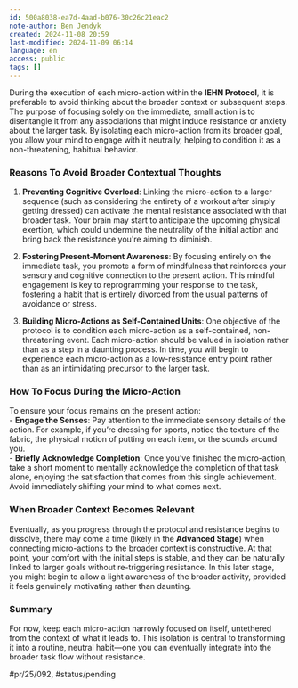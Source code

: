 ```yaml
---
id: 500a8038-ea7d-4aad-b076-30c26c21eac2
note-author: Ben Jendyk
created: 2024-11-08 20:59
last-modified: 2024-11-09 06:14
language: en
access: public
tags: []
---
```


During the execution of each micro-action within the **IEHN Protocol**, it is preferable to avoid thinking about the broader context or subsequent steps. The purpose of focusing solely on the immediate, small action is to disentangle it from any associations that might induce resistance or anxiety about the larger task. By isolating each micro-action from its broader goal, you allow your mind to engage with it neutrally, helping to condition it as a non-threatening, habitual behavior.

### **Reasons To Avoid Broader Contextual Thoughts**

1. **Preventing Cognitive Overload**: Linking the micro-action to a larger sequence (such as considering the entirety of a workout after simply getting dressed) can activate the mental resistance associated with that broader task. Your brain may start to anticipate the upcoming physical exertion, which could undermine the neutrality of the initial action and bring back the resistance you're aiming to diminish.

2. **Fostering Present-Moment Awareness**: By focusing entirely on the immediate task, you promote a form of mindfulness that reinforces your sensory and cognitive connection to the present action. This mindful engagement is key to reprogramming your response to the task, fostering a habit that is entirely divorced from the usual patterns of avoidance or stress.

3. **Building Micro-Actions as Self-Contained Units**: One objective of the protocol is to condition each micro-action as a self-contained, non-threatening event. Each micro-action should be valued in isolation rather than as a step in a daunting process. In time, you will begin to experience each micro-action as a low-resistance entry point rather than as an intimidating precursor to the larger task.

### **How To Focus During the Micro-Action**

To ensure your focus remains on the present action:  
	- **Engage the Senses**: Pay attention to the immediate sensory details of the action. For example, if you’re dressing for sports, notice the texture of the fabric, the physical motion of putting on each item, or the sounds around you.  
	- **Briefly Acknowledge Completion**: Once you’ve finished the micro-action, take a short moment to mentally acknowledge the completion of that task alone, enjoying the satisfaction that comes from this single achievement. Avoid immediately shifting your mind to what comes next.

### **When Broader Context Becomes Relevant**

Eventually, as you progress through the protocol and resistance begins to dissolve, there may come a time (likely in the **Advanced Stage**) when connecting micro-actions to the broader context is constructive. At that point, your comfort with the initial steps is stable, and they can be naturally linked to larger goals without re-triggering resistance. In this later stage, you might begin to allow a light awareness of the broader activity, provided it feels genuinely motivating rather than daunting.

### **Summary**

For now, keep each micro-action narrowly focused on itself, untethered from the context of what it leads to. This isolation is central to transforming it into a routine, neutral habit—one you can eventually integrate into the broader task flow without resistance.


#pr/25/092, #status/pending